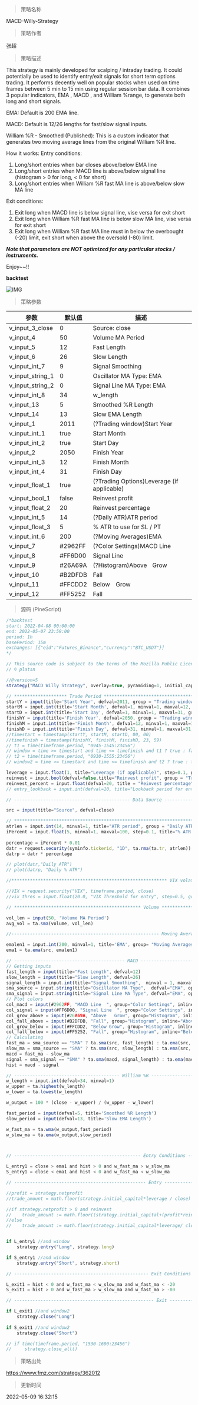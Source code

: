 
> 策略名称

MACD-Willy-Strategy

> 策略作者

张超

> 策略描述

This strategy is mainly developed for scalping / intraday trading. It could potentially be used to identify entry/exit signals for short term options trading. It performs decently well on popular stocks when used on time frames between 5 min to 15 min using regular session bar data. It combines 3 popular indicators, EMA , MACD , and William %range, to generate both long and short signals.

EMA:
Default is 200 EMA line.

MACD:
Default is 12/26 lengths for fast/slow signal inputs.

William %R - Smoothed (Published):
This is a custom indicator that generates two moving average lines from the original William %R line.

How it works:
Entry conditions:
1. Long/short entries when bar closes above/below EMA line
2. Long/short entries when MACD line is above/below signal line (histogram > 0 for long, < 0 for short)
3. Long/short entries when William %R fast MA line is above/below slow MA line

Exit conditions:
1. Exit long when MACD line is below signal line, vise versa for exit short
2. Exit long when William %R fast MA line is below slow MA line, vise versa for exit short
3. Exit long when William %R fast MA line must in below the overbought (-20) limit, exit short when above the oversold (-80) limit.

***Note that parameters are NOT optimized for any particular stocks / instruments.***

Enjoy~~!!

**backtest**


 ![IMG](https://www.fmz.com/upload/asset/197acb8bfc4293365c3.jpg) 



> 策略参数



|参数|默认值|描述|
|----|----|----|
|v_input_3_close|0|Source: close|high|low|open|hl2|hlc3|hlcc4|ohlc4|
|v_input_4|50|Volume MA Period|
|v_input_5|12|Fast Length|
|v_input_6|26|Slow Length|
|v_input_int_7|9|Signal Smoothing|
|v_input_string_1|0|Oscillator MA Type: EMA|SMA|
|v_input_string_2|0|Signal Line MA Type: EMA|SMA|
|v_input_int_8|34|w_length|
|v_input_13|5|Smoothed %R Length|
|v_input_14|13|Slow EMA Length|
|v_input_1|2011|(?Trading window)Start Year|
|v_input_int_1|true|Start Month|
|v_input_int_2|true|Start Day|
|v_input_2|2050|Finish Year|
|v_input_int_3|12|Finish Month|
|v_input_int_4|31|Finish Day|
|v_input_float_1|true|(?Trading Options)Leverage (if applicable)|
|v_input_bool_1|false|Reinvest profit|
|v_input_float_2|20|Reinvest percentage|
|v_input_int_5|14|(?Daily ATR)ATR period|
|v_input_float_3|5|% ATR to use for SL / PT|
|v_input_int_6|200|(?Moving Averages)EMA|
|v_input_7|#2962FF|(?Color Settings)MACD Line  |
|v_input_8|#FF6D00|Signal Line  |
|v_input_9|#26A69A|(?Histogram)Above   Grow|
|v_input_10|#B2DFDB|Fall|
|v_input_11|#FFCDD2|Below Grow|
|v_input_12|#FF5252|Fall|


> 源码 (PineScript)

``` javascript
/*backtest
start: 2022-04-08 00:00:00
end: 2022-05-07 23:59:00
period: 1h
basePeriod: 15m
exchanges: [{"eid":"Futures_Binance","currency":"BTC_USDT"}]
*/

// This source code is subject to the terms of the Mozilla Public License 2.0 at https://mozilla.org/MPL/2.0/
// © platsn

//@version=5
strategy("MACD Willy Strategy", overlay=true, pyramiding=1, initial_capital=10000) 

// ******************** Trade Period **************************************
startY = input(title='Start Year', defval=2011, group = "Trading window")
startM = input.int(title='Start Month', defval=1, minval=1, maxval=12, group = "Trading window")
startD = input.int(title='Start Day', defval=1, minval=1, maxval=31, group = "Trading window")
finishY = input(title='Finish Year', defval=2050, group = "Trading window")
finishM = input.int(title='Finish Month', defval=12, minval=1, maxval=12, group = "Trading window")
finishD = input.int(title='Finish Day', defval=31, minval=1, maxval=31, group = "Trading window")
//timestart = timestamp(startY, startM, startD, 00, 00)
//timefinish = timestamp(finishY, finishM, finishD, 23, 59)
// t1 = time(timeframe.period, "0945-1545:23456") 
// window = time >= timestart and time <= timefinish and t1 ? true : false 
// t2 = time(timeframe.period, "0930-1555:23456")
// window2 = time >= timestart and time <= timefinish and t2 ? true : false 

leverage = input.float(1, title="Leverage (if applicable)", step=0.1, group = "Trading Options")
reinvest = input.bool(defval=false,title="Reinvest profit", group = "Trading Options")
reinvest_percent = input.float(defval=20, title = "Reinvest percentage", group="Trading Options")
// entry_lookback = input.int(defval=10, title="Lookback period for entry condition", group = "Trading Options")

// -------------------------------------------- Data Source --------------------------------------------

src = input(title="Source", defval=close)

// ***************************************************************************************************** Daily ATR *****************************************************
atrlen = input.int(14, minval=1, title="ATR period", group = "Daily ATR")
iPercent = input.float(5, minval=1, maxval=100, step=0.1, title="% ATR to use for SL / PT", group = "Daily ATR")
 
percentage = iPercent * 0.01
datr = request.security(syminfo.tickerid, "1D", ta.rma(ta.tr, atrlen))
datrp = datr * percentage

// plot(datr,"Daily ATR")
// plot(datrp, "Daily % ATR")

//*********************************************************** VIX volatility index ****************************************

//VIX = request.security("VIX", timeframe.period, close)
//vix_thres = input.float(20.0, "VIX Threshold for entry", step=0.5, group="VIX Volatility Index")

// ************************************************ Volume ******************************************************

vol_len = input(50, 'Volume MA Period')
avg_vol = ta.sma(volume, vol_len)

//-------------------------------------------------------- Moving Average ------------------------------------

emalen1 = input.int(200, minval=1, title='EMA', group= "Moving Averages")
ema1 = ta.ema(src, emalen1)

// ------------------------------------------ MACD ------------------------------------------
// Getting inputs
fast_length = input(title="Fast Length", defval=12)
slow_length = input(title="Slow Length", defval=26)
signal_length = input.int(title="Signal Smoothing",  minval = 1, maxval = 50, defval = 9)
sma_source = input.string(title="Oscillator MA Type",  defval="EMA", options=["SMA", "EMA"])
sma_signal = input.string(title="Signal Line MA Type", defval="EMA", options=["SMA", "EMA"])
// Plot colors
col_macd = input(#2962FF, "MACD Line  ", group="Color Settings", inline="MACD")
col_signal = input(#FF6D00, "Signal Line  ", group="Color Settings", inline="Signal")
col_grow_above = input(#26A69A, "Above   Grow", group="Histogram", inline="Above")
col_fall_above = input(#B2DFDB, "Fall", group="Histogram", inline="Above")
col_grow_below = input(#FFCDD2, "Below Grow", group="Histogram", inline="Below")
col_fall_below = input(#FF5252, "Fall", group="Histogram", inline="Below")
// Calculating
fast_ma = sma_source == "SMA" ? ta.sma(src, fast_length) : ta.ema(src, fast_length)
slow_ma = sma_source == "SMA" ? ta.sma(src, slow_length) : ta.ema(src, slow_length)
macd = fast_ma - slow_ma
signal = sma_signal == "SMA" ? ta.sma(macd, signal_length) : ta.ema(macd, signal_length)
hist = macd - signal

// ---------------------------------------- William %R --------------------------------------
w_length = input.int(defval=34, minval=1)
w_upper = ta.highest(w_length)
w_lower = ta.lowest(w_length)

w_output = 100 * (close - w_upper) / (w_upper - w_lower)

fast_period = input(defval=5, title='Smoothed %R Length')
slow_period = input(defval=13, title='Slow EMA Length')

w_fast_ma = ta.wma(w_output,fast_period)
w_slow_ma = ta.ema(w_output,slow_period)



// ------------------------------------------------ Entry Conditions ----------------------------------------

L_entry1 = close > ema1 and hist > 0 and w_fast_ma > w_slow_ma 
S_entry1 = close < ema1 and hist < 0 and w_fast_ma < w_slow_ma 

// -------------------------------------------------- Entry -----------------------------------------------

//profit = strategy.netprofit
//trade_amount = math.floor(strategy.initial_capital*leverage / close) 

//if strategy.netprofit > 0 and reinvest
//    trade_amount := math.floor((strategy.initial_capital+(profit*reinvest_percent*0.01))*leverage / close) 
//else
//    trade_amount := math.floor(strategy.initial_capital*leverage/ close) 


if L_entry1 //and window
    strategy.entry("Long", strategy.long)

if S_entry1 //and window
    strategy.entry("Short", strategy.short)

// --------------------------------------------------- Exit Conditions -------------------------------------

L_exit1 = hist < 0 and w_fast_ma < w_slow_ma and w_fast_ma < -20
S_exit1 = hist > 0 and w_fast_ma > w_slow_ma and w_fast_ma > -80

// ----------------------------------------------------- Exit ---------------------------------------------

if L_exit1 //and window2
    strategy.close("Long")
    
if S_exit1 //and window2
    strategy.close("Short")

// if time(timeframe.period, "1530-1600:23456")
//     strategy.close_all()
```

> 策略出处

https://www.fmz.com/strategy/362012

> 更新时间

2022-05-09 16:32:15
